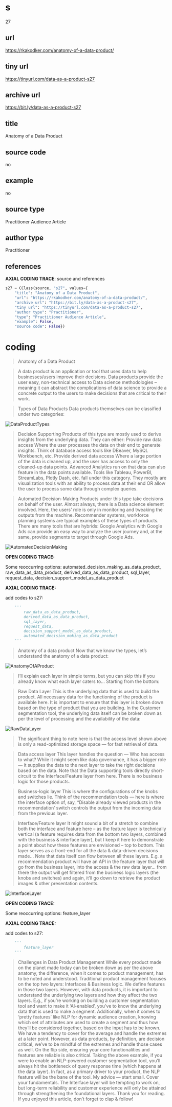 # s 
27
## url
https://rkakodker.com/anatomy-of-a-data-product/
## tiny url
https://tinyurl.com/data-as-a-product-s27
## archive url
https://bit.ly/data-as-a-product-s27
## title
Anatomy of a Data Product
## source code
no
## example
no
## source type 
Practitioner Audience Article
## author type
Practitioner
## references

**AXIAL CODING TRACE**: source and references
``` python
s27 = CClass(source, "s27", values={
    "title": "Anatomy of a Data Product",
    "url": "https://rkakodker.com/anatomy-of-a-data-product/",
    "archive url": "https://bit.ly/data-as-a-product-s27",
    "tiny url": "https://tinyurl.com/data-as-a-product-s27",
    "author type": "Practitioner",
    "type": "Practitioner Audience Article",
    "example": False,
    "source code": False})
``` 

# coding

> Anatomy of a Data Product

> A data product is an application or tool that uses data to help businesses/users improve their decisions. Data products provide the user easy, non-technical access to Data science methodologies – meaning it can abstract the complications of data science to provide a concrete output to the users to make decisions that are critical to their work.

> Types of Data Products
Data products themselves can be classified under two categories:

![DataProductTypes](https://rkakodker.com/wp-content/uploads/2021/11/Frame-5-1024x553.png)

> Decision Supporting
Products of this type are mostly used to derive insights from the underlying data. They can either:
Provide raw data access
Where the user processes the data on their end to generate insights. Think of database access tools like DBeaver, MySQL Workbench, etc.
Provide derived data access
Where a large portion of the data is cleaned up, and the user has access to only the cleaned-up data points. Advanced Analytics run on that data can also feature in the data points available. Tools like Tableau, PowerBI, StreamLabs, Plotly Dash, etc. fall under this category. They mostly are visualization tools with an ability to process data at their end OR allow the user to process some data through complex queries.

> Automated Decision-Making
Products under this type take decisions on behalf of the user. Almost always, there is a Data science element involved. Here, the users’ role is only in monitoring and tweaking the outputs from the machine. Recommender systems, workforce planning systems are typical examples of these types of products.
There are many tools that are hybrids: Google Analytics with Google Ads can provide an easy way to analyze the user journey and, at the same, provide segments to target through Google Ads.

![AutomatedDecisionMaking](https://rkakodker.com/wp-content/uploads/2021/11/Frame-6-1024x553.png)

**OPEN CODING TRACE:**

Some reoccurring options: automated_decision_making_as_data_product, raw_data_as_data_product, derived_data_as_data_product, sql_layer, request_data, decision_support_model_as_data_product

**AXIAL CODING TRACE:**

add codes to s27: 
``` python 
    '''
        raw_data_as_data_product, 
        derived_data_as_data_product,
        sql_layer, 
        request_data, 
        decision_support_model_as_data_product,
        automated_decision_making_as_data_product
    '''
```

> Anatomy of a data product
Now that we know the types, let’s understand the anatomy of a data product:

![AnatomyOfAProduct](https://rkakodker.com/wp-content/uploads/2021/11/Frame-4-1-1024x553.png)

> I’ll explain each layer in simple terms, but you can skip this if you already know what each layer caters to…
Starting from the bottom:

> Raw Data Layer
This is the underlying data that is used to build the product. All necessary data for the functioning of the product is available here. It is important to ensure that this layer is broken down based on the type of product that you are building. In the Customer segmentation tool, the underlying data itself can be broken down as per the level of processing and the availability of the data:

![RawDataLayer](https://rkakodker.com/wp-content/uploads/2021/11/Frame-7-1024x502.png)

> The significant thing to note here is that the access level shown above is only a read-optimized storage space — for fast retrieval of data.

> Data access layer
This layer handles the question — Who has access to what? While it might seem like data governance, it has a bigger role — it supplies the data to the next layer to take the right decisions based on the data.
Note that the Data supporting tools directly short-circuit to the Interface/Feature layer from here. There is no business logic for those products.

> Business-logic layer
This is where the configurations of the knobs and switches lie. Think of the recommendation tools — here is where the interface option of, say, “Disable already viewed products in the recommendation’ switch controls the output from the incoming data from the previous layer.

> Interface/Feature layer
It might sound a bit of a stretch to combine both the interface and feature here – as the feature layer is technically vertical (a feature requires data from the bottom two layers, combined with the business & interface layer), but I keep it here to demonstrate a point about how these features are envisioned – top to bottom.
This layer serves as a front-end for all the data & data-driven decisions made… Note that data itself can flow between all these layers. E.g. a recommendation product will have an API in the feature layer that will go from the business layer, into the access & the raw data layer… from there the output will get filtered from the business logic layers (the knobs and switches) and again, it’ll go down to retrieve the product images & other presentation contents.

![InterfaceLayer](https://rkakodker.com/wp-content/uploads/2021/11/Frame-8-1024x553.png)

**OPEN CODING TRACE:**

Some reoccurring options: feature_layer

**AXIAL CODING TRACE:**

add codes to s27: 
``` python 
    '''
        feature_layer
    '''
```

> Challenges in Data Product Management
While every product made on the planet made today can be broken down as per the above anatomy, the difference, when it comes to product management, has to be noted and understood. Traditional product management focuses on the top two layers: Interfaces & Business logic. We define features in those two layers.
However, with data products, it is important to understand the underlying two layers and how they affect the two layers. E.g., if you’re working on building a customer segmentation tool and want to make it ‘AI-enabled’, you’ve to know the underlying data that is used to make a segment. Additionally, when it comes to ‘pretty features’ like NLP for dynamic audience creation, knowing which set of attributes are used to create a segment and thus how they’ll be considered together, based on the input has to be known.
We have a tendency to cover for the average and handle the extremes at a later point. However, as data products, by definition, are decision critical, we’ve to be mindful of the extremes and handle those cases as well.
On the flip side, ensuring your core functionalities and features are reliable is also critical. Taking the above example, if you were to enable an NLP-powered customer segmentation tool, you’ll always hit the bottleneck of query response time (which happens at the data layer). In fact, as a primary driver to your product, the NLP feature will be the bane of the tool.
My advice — start small. Cover your fundamentals. The Interface layer will be tempting to work on, but long-term reliability and customer experience will only be attained through strengthening the foundational layers.
Thank you for reading. If you enjoyed this article, don’t forget to clap & follow!


